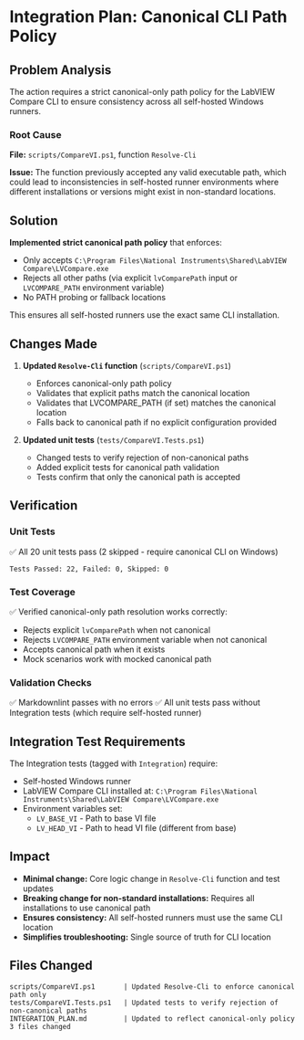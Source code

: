 <!-- markdownlint-disable-next-line MD041 -->
# Integration Plan: Canonical CLI Path Policy

## Problem Analysis

The action requires a strict canonical-only path policy for the LabVIEW Compare CLI to ensure consistency
across all self-hosted Windows runners.

### Root Cause

**File:** `scripts/CompareVI.ps1`, function `Resolve-Cli`

**Issue:** The function previously accepted any valid executable path, which could lead to inconsistencies in
self-hosted runner environments where different installations or versions might exist in non-standard
locations.

## Solution

**Implemented strict canonical path policy** that enforces:

- Only accepts `C:\Program Files\National Instruments\Shared\LabVIEW Compare\LVCompare.exe`
- Rejects all other paths (via explicit `lvComparePath` input or `LVCOMPARE_PATH` environment variable)
- No PATH probing or fallback locations

This ensures all self-hosted runners use the exact same CLI installation.

## Changes Made

1. **Updated `Resolve-Cli` function** (`scripts/CompareVI.ps1`)
   - Enforces canonical-only path policy
   - Validates that explicit paths match the canonical location
   - Validates that LVCOMPARE_PATH (if set) matches the canonical location
   - Falls back to canonical path if no explicit configuration provided

2. **Updated unit tests** (`tests/CompareVI.Tests.ps1`)
   - Changed tests to verify rejection of non-canonical paths
   - Added explicit tests for canonical path validation
   - Tests confirm that only the canonical path is accepted

## Verification

### Unit Tests

✅ All 20 unit tests pass (2 skipped - require canonical CLI on Windows)

```text
Tests Passed: 22, Failed: 0, Skipped: 0
```

### Test Coverage

✅ Verified canonical-only path resolution works correctly:

- Rejects explicit `lvComparePath` when not canonical
- Rejects `LVCOMPARE_PATH` environment variable when not canonical
- Accepts canonical path when it exists
- Mock scenarios work with mocked canonical path

### Validation Checks

✅ Markdownlint passes with no errors
✅ All unit tests pass without Integration tests (which require self-hosted runner)

## Integration Test Requirements

The Integration tests (tagged with `Integration`) require:

- Self-hosted Windows runner
- LabVIEW Compare CLI installed at: `C:\Program Files\National Instruments\Shared\LabVIEW Compare\LVCompare.exe`
- Environment variables set:
  - `LV_BASE_VI` - Path to base VI file
  - `LV_HEAD_VI` - Path to head VI file (different from base)

## Impact

- **Minimal change:** Core logic change in `Resolve-Cli` function and test updates
- **Breaking change for non-standard installations:** Requires all installations to use canonical path
- **Ensures consistency:** All self-hosted runners must use the same CLI location
- **Simplifies troubleshooting:** Single source of truth for CLI location

## Files Changed

```text
scripts/CompareVI.ps1       | Updated Resolve-Cli to enforce canonical path only
tests/CompareVI.Tests.ps1   | Updated tests to verify rejection of non-canonical paths
INTEGRATION_PLAN.md         | Updated to reflect canonical-only policy
3 files changed
```
